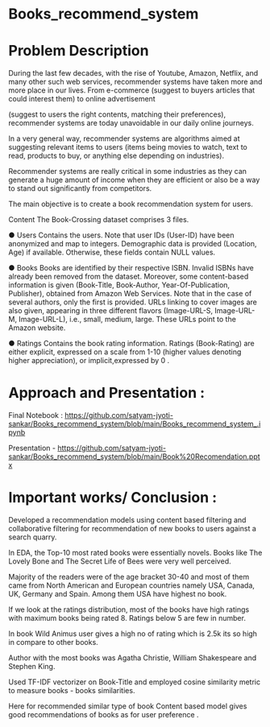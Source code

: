# Books_recommend_system
# Problem Description
During the last few decades, with the rise of Youtube, Amazon, Netflix, and many other such web services, recommender systems have taken more and more place in our lives.
From e-commerce (suggest to buyers articles that could interest them) to online advertisement

(suggest to users the right contents, matching their preferences), recommender systems are today unavoidable in our daily online journeys.

In a very general way, recommender systems are algorithms aimed at suggesting relevant items to users (items being movies to watch, text to read, products to buy, or anything else depending on industries).

Recommender systems are really critical in some industries as they can generate a huge amount of income when they are efficient or also be a way to stand out significantly from competitors.

The main objective is to create a book recommendation system for users.

Content
The Book-Crossing dataset comprises 3 files.

● Users Contains the users. Note that user IDs (User-ID) have been anonymized and map to integers. Demographic data is provided (Location, Age) if available. Otherwise, these fields contain NULL values.

● Books Books are identified by their respective ISBN. Invalid ISBNs have already been removed from the dataset. Moreover, some content-based information is given (Book-Title, Book-Author, Year-Of-Publication, Publisher), obtained from Amazon Web Services. Note that in the case of several authors, only the first is provided. URLs linking to cover images are also given, appearing in three different flavors (Image-URL-S, Image-URL-M, Image-URL-L), i.e., small, medium, large. These URLs point to the Amazon website.

● Ratings Contains the book rating information. Ratings (Book-Rating) are either explicit, expressed on a scale from 1-10 (higher values denoting higher appreciation), or implicit,expressed by 0 .

# Approach and Presentation :
Final Notebook : https://github.com/satyam-jyoti-sankar/Books_recommend_system/blob/main/Books_recommend_system_.ipynb

Presentation - https://github.com/satyam-jyoti-sankar/Books_recommend_system/blob/main/Book%20Recomendation.pptx

# Important works/ Conclusion :
 
Developed a recommendation models using content based filtering and collaborative filtering for
recommendation of new books to users against a search quarry.
 

In EDA, the Top-10 most rated books were essentially novels. Books like The Lovely Bone and The Secret Life of Bees were very well perceived.

Majority of the readers were of the age bracket 30-40 and most of them came from North American and European countries namely USA, Canada, UK, Germany and Spain. Among them USA have highest no book.

If we look at the ratings distribution, most of the books have high ratings with maximum books being rated 8. Ratings below 5 are few in number.

In book Wild Animus user gives a high no of rating which is 2.5k its so high in compare to other books.

Author with the most books was Agatha Christie, William Shakespeare and Stephen King.

Used TF-IDF vectorizer on Book-Title and employed cosine similarity metric to measure books - books similarities.

Here for recommended similar type of book Content based model gives good recommendations of
books as for user preference .
